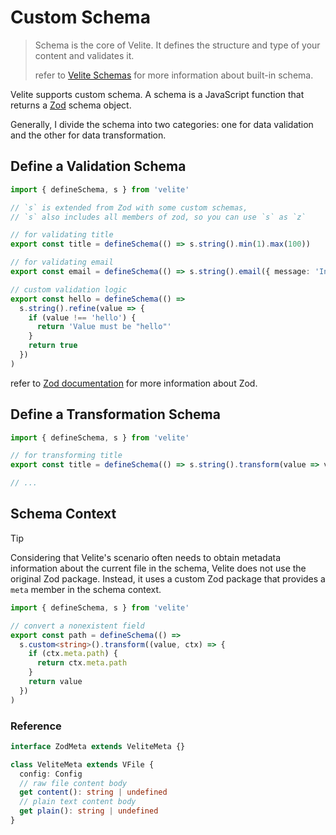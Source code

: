 # Custom Schema

> Schema is the core of Velite. It defines the structure and type of your content and validates it.
>
> refer to [Velite Schemas](velite-schemas.md) for more information about built-in schema.

Velite supports custom schema. A schema is a JavaScript function that returns a [Zod](https://zod.dev) schema object.

Generally, I divide the schema into two categories: one for data validation and the other for data transformation.

## Define a Validation Schema

```ts
import { defineSchema, s } from 'velite'

// `s` is extended from Zod with some custom schemas,
// `s` also includes all members of zod, so you can use `s` as `z`

// for validating title
export const title = defineSchema(() => s.string().min(1).max(100))

// for validating email
export const email = defineSchema(() => s.string().email({ message: 'Invalid email address' }))

// custom validation logic
export const hello = defineSchema(() =>
  s.string().refine(value => {
    if (value !== 'hello') {
      return 'Value must be "hello"'
    }
    return true
  })
)
```

refer to [Zod documentation](https://zod.dev) for more information about Zod.

## Define a Transformation Schema

```ts
import { defineSchema, s } from 'velite'

// for transforming title
export const title = defineSchema(() => s.string().transform(value => value.toUpperCase()))

// ...
```

## Schema Context

> [!TIP]
> Considering that Velite's scenario often needs to obtain metadata information about the current file in the schema, Velite does not use the original Zod package. Instead, it uses a custom Zod package that provides a `meta` member in the schema context.

```ts
import { defineSchema, s } from 'velite'

// convert a nonexistent field
export const path = defineSchema(() =>
  s.custom<string>().transform((value, ctx) => {
    if (ctx.meta.path) {
      return ctx.meta.path
    }
    return value
  })
)
```

### Reference

```ts
interface ZodMeta extends VeliteMeta {}

class VeliteMeta extends VFile {
  config: Config
  // raw file content body
  get content(): string | undefined
  // plain text content body
  get plain(): string | undefined
}
```
